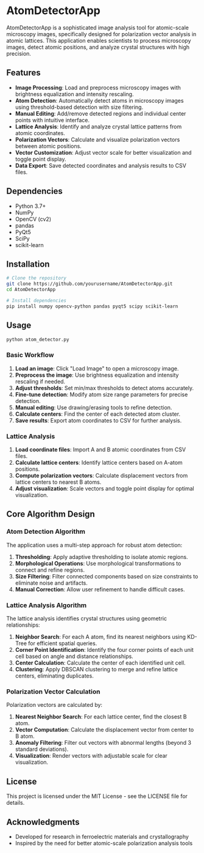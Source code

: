 # AtomDetectorApp
AtomDetectorApp is a sophisticated image analysis tool for atomic-scale microscopy images, specifically designed for polarization vector analysis in atomic lattices. This application enables scientists to process microscopy images, detect atomic positions, and analyze crystal structures with high precision.

## Features

- **Image Processing**: Load and preprocess microscopy images with brightness equalization and intensity rescaling.
- **Atom Detection**: Automatically detect atoms in microscopy images using threshold-based detection with size filtering.
- **Manual Editing**: Add/remove detected regions and individual center points with intuitive interface.
- **Lattice Analysis**: Identify and analyze crystal lattice patterns from atomic coordinates.
- **Polarization Vectors**: Calculate and visualize polarization vectors between atomic positions.
- **Vector Customization**: Adjust vector scale for better visualization and toggle point display.
- **Data Export**: Save detected coordinates and analysis results to CSV files.

## Dependencies

- Python 3.7+
- NumPy
- OpenCV (cv2)
- pandas
- PyQt5
- SciPy
- scikit-learn

## Installation

```bash
# Clone the repository
git clone https://github.com/yourusername/AtomDetectorApp.git
cd AtomDetectorApp

# Install dependencies
pip install numpy opencv-python pandas pyqt5 scipy scikit-learn
```

## Usage

```bash
python atom_detector.py
```

### Basic Workflow

1. **Load an image**: Click "Load Image" to open a microscopy image.
2. **Preprocess the image**: Use brightness equalization and intensity rescaling if needed.
3. **Adjust thresholds**: Set min/max thresholds to detect atoms accurately.
4. **Fine-tune detection**: Modify atom size range parameters for precise detection.
5. **Manual editing**: Use drawing/erasing tools to refine detection.
6. **Calculate centers**: Find the center of each detected atom cluster.
7. **Save results**: Export atom coordinates to CSV for further analysis.

### Lattice Analysis

1. **Load coordinate files**: Import A and B atomic coordinates from CSV files.
2. **Calculate lattice centers**: Identify lattice centers based on A-atom positions.
3. **Compute polarization vectors**: Calculate displacement vectors from lattice centers to nearest B atoms.
4. **Adjust visualization**: Scale vectors and toggle point display for optimal visualization.

## Core Algorithm Design

### Atom Detection Algorithm

The application uses a multi-step approach for robust atom detection:

1. **Thresholding**: Apply adaptive thresholding to isolate atomic regions.
2. **Morphological Operations**: Use morphological transformations to connect and refine regions.
3. **Size Filtering**: Filter connected components based on size constraints to eliminate noise and artifacts.
4. **Manual Correction**: Allow user refinement to handle difficult cases.

### Lattice Analysis Algorithm

The lattice analysis identifies crystal structures using geometric relationships:

1. **Neighbor Search**: For each A atom, find its nearest neighbors using KD-Tree for efficient spatial queries.
2. **Corner Point Identification**: Identify the four corner points of each unit cell based on angle and distance relationships.
3. **Center Calculation**: Calculate the center of each identified unit cell.
4. **Clustering**: Apply DBSCAN clustering to merge and refine lattice centers, eliminating duplicates.

### Polarization Vector Calculation

Polarization vectors are calculated by:

1. **Nearest Neighbor Search**: For each lattice center, find the closest B atom.
2. **Vector Computation**: Calculate the displacement vector from center to B atom.
3. **Anomaly Filtering**: Filter out vectors with abnormal lengths (beyond 3 standard deviations).
4. **Visualization**: Render vectors with adjustable scale for clear visualization.

## License

This project is licensed under the MIT License - see the LICENSE file for details.

## Acknowledgments

- Developed for research in ferroelectric materials and crystallography
- Inspired by the need for better atomic-scale polarization analysis tools
